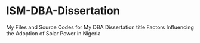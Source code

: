 # ISM-DBA-Dissertation
My Files and Source Codes for My DBA Dissertation title Factors Influencing the Adoption of Solar Power in Nigeria
